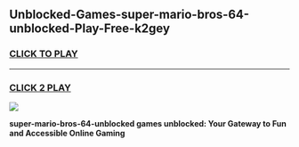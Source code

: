 
## Unblocked-Games-super-mario-bros-64-unblocked-Play-Free-k2gey
<h3>
<a href="https://premium76.site?title=super-mario-bros-64-unblocked&ref=18A1">CLICK TO PLAY</a></h3>
<hr>

<h3>
<a href="https://premium76.site?title=super-mario-bros-64-unblocked&ref=18A1">CLICK 2 PLAY</a>
  
</h3>

<a href="https://premium76.site?title=super-mario-bros-64-unblocked&ref=18A1"><img src="https://clearcache.store/games.png"></a>


**super-mario-bros-64-unblocked games unblocked: Your Gateway to Fun and Accessible Online Gaming**
